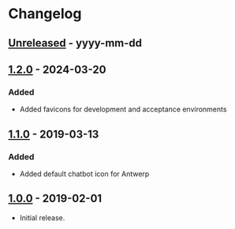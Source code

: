 # Changelog


## [Unreleased] - yyyy-mm-dd


## [1.2.0] - 2024-03-20

### Added
- Added favicons for development and acceptance environments


## [1.1.0] - 2019-03-13

### Added
- Added default chatbot icon for Antwerp


## [1.0.0] - 2019-02-01
- Initial release.


[Unreleased]: https://github.com/a-ui/core_branding_favicons/compare/v1.2.0...HEAD
[1.2.0]: https://github.com/a-ui/core_branding_favicons/compare/v1.1.0...1.2.0
[1.1.0]: https://github.com/a-ui/core_branding_favicons/compare/v1.0.0...1.1.0
[1.0.0]: https://github.com/a-ui/core_branding_favicons/compare/v1.0.0
